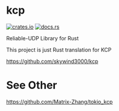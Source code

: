 # kcp

[![crates.io](https://img.shields.io/crates/v/kcp.svg)](https://crates.io/crates/kcp)
[![docs.rs](https://docs.rs/kcp/badge.svg)](https://docs.rs/kcp)

Reliable-UDP Library for Rust

This project is just Rust translation for KCP

https://github.com/skywind3000/kcp

# See Other
https://github.com/Matrix-Zhang/tokio_kcp
